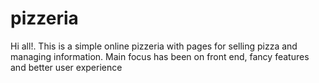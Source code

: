 pizzeria
========

Hi all!. This is a simple online pizzeria with pages for selling pizza and managing information. Main focus has been on front end, fancy features and better user experience
